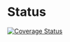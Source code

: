 Status
=============
[![Coverage Status](https://coveralls.io/repos/khoimt/BaoMoiCrawler/badge.png)](https://coveralls.io/r/khoimt/BaoMoiCrawler)
